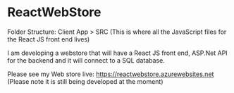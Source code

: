 # ReactWebStore

Folder Structure:
Client App > SRC  (This is where all the JavaScript files for the React JS front end lives)

I am developing a webstore that will have a React JS front end, ASP.Net API for the backend and it will connect to a SQL database.

Please see my Web store live: https://reactwebstore.azurewebsites.net (Please note it is still being developed at the moment)

